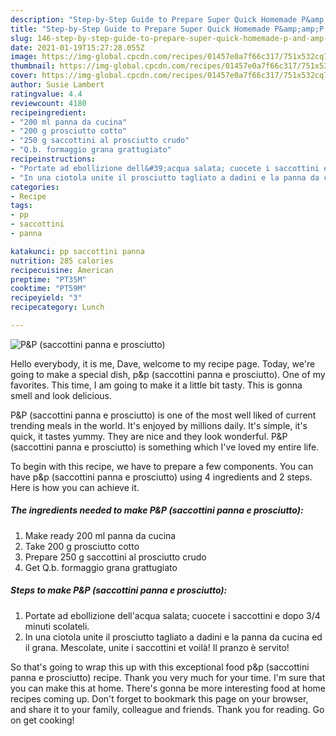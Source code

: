 ```yaml
---
description: "Step-by-Step Guide to Prepare Super Quick Homemade P&amp;amp;P (saccottini panna e prosciutto)"
title: "Step-by-Step Guide to Prepare Super Quick Homemade P&amp;amp;P (saccottini panna e prosciutto)"
slug: 146-step-by-step-guide-to-prepare-super-quick-homemade-p-and-amp-p-saccottini-panna-e-prosciutto
date: 2021-01-19T15:27:28.055Z
image: https://img-global.cpcdn.com/recipes/01457e0a7f66c317/751x532cq70/pp-saccottini-panna-e-prosciutto-recipe-main-photo.jpg
thumbnail: https://img-global.cpcdn.com/recipes/01457e0a7f66c317/751x532cq70/pp-saccottini-panna-e-prosciutto-recipe-main-photo.jpg
cover: https://img-global.cpcdn.com/recipes/01457e0a7f66c317/751x532cq70/pp-saccottini-panna-e-prosciutto-recipe-main-photo.jpg
author: Susie Lambert
ratingvalue: 4.4
reviewcount: 4180
recipeingredient:
- "200 ml panna da cucina"
- "200 g prosciutto cotto"
- "250 g saccottini al prosciutto crudo"
- "Q.b. formaggio grana grattugiato"
recipeinstructions:
- "Portate ad ebollizione dell&#39;acqua salata; cuocete i saccottini e dopo 3/4 minuti scolateli."
- "In una ciotola unite il prosciutto tagliato a dadini e la panna da cucina ed il grana. Mescolate, unite i saccottini et voilà! Il pranzo è servito!"
categories:
- Recipe
tags:
- pp
- saccottini
- panna

katakunci: pp saccottini panna 
nutrition: 285 calories
recipecuisine: American
preptime: "PT35M"
cooktime: "PT59M"
recipeyield: "3"
recipecategory: Lunch

---
```



![P&amp;P (saccottini panna e prosciutto)](https://img-global.cpcdn.com/recipes/01457e0a7f66c317/751x532cq70/pp-saccottini-panna-e-prosciutto-recipe-main-photo.jpg)

Hello everybody, it is me, Dave, welcome to my recipe page. Today, we're going to make a special dish, p&amp;p (saccottini panna e prosciutto). One of my favorites. This time, I am going to make it a little bit tasty. This is gonna smell and look delicious.



P&amp;P (saccottini panna e prosciutto) is one of the most well liked of current trending meals in the world. It's enjoyed by millions daily. It's simple, it's quick, it tastes yummy. They are nice and they look wonderful. P&amp;P (saccottini panna e prosciutto) is something which I've loved my entire life.


To begin with this recipe, we have to prepare a few components. You can have p&amp;p (saccottini panna e prosciutto) using 4 ingredients and 2 steps. Here is how you can achieve it.

<!--inarticleads1-->

##### The ingredients needed to make P&amp;P (saccottini panna e prosciutto):

1. Make ready 200 ml panna da cucina
1. Take 200 g prosciutto cotto
1. Prepare 250 g saccottini al prosciutto crudo
1. Get Q.b. formaggio grana grattugiato




<!--inarticleads2-->

##### Steps to make P&amp;P (saccottini panna e prosciutto):

1. Portate ad ebollizione dell&#39;acqua salata; cuocete i saccottini e dopo 3/4 minuti scolateli.
1. In una ciotola unite il prosciutto tagliato a dadini e la panna da cucina ed il grana. Mescolate, unite i saccottini et voilà! Il pranzo è servito!




So that's going to wrap this up with this exceptional food p&amp;p (saccottini panna e prosciutto) recipe. Thank you very much for your time. I'm sure that you can make this at home. There's gonna be more interesting food at home recipes coming up. Don't forget to bookmark this page on your browser, and share it to your family, colleague and friends. Thank you for reading. Go on get cooking!
